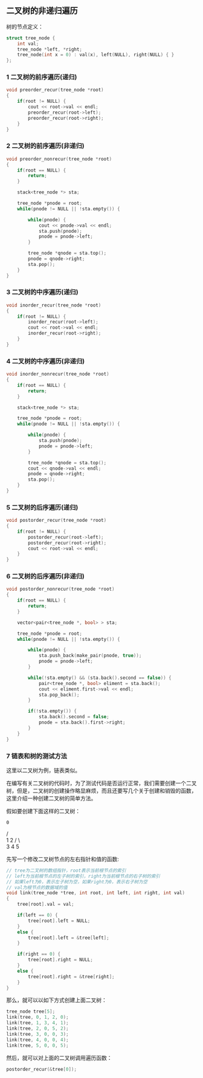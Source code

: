 ## 二叉树的非递归遍历

树的节点定义：

``` C++
struct tree_node {
	int val;
	tree_node *left, *right;
	tree_node(int x = 0) : val(x), left(NULL), right(NULL) { }
};
```

### 1 二叉树的前序遍历(递归)

``` C++
void preorder_recur(tree_node *root)
{
	if(root != NULL) {
		cout << root->val << endl;
		preorder_recur(root->left);
		preorder_recur(root->right);
	}
}
```

### 2 二叉树的前序遍历(非递归)

``` C++
void preorder_nonrecur(tree_node *root)
{
	if(root == NULL) {
		return;
	}

	stack<tree_node *> sta;

	tree_node *pnode = root;
	while(pnode != NULL || !sta.empty()) {

		while(pnode) {
			cout << pnode->val << endl;
			sta.push(pnode);
			pnode = pnode->left;
		}

		tree_node *qnode = sta.top();
		pnode = qnode->right;
		sta.pop();
	}
}
```

### 3 二叉树的中序遍历(递归)

``` C++
void inorder_recur(tree_node *root)
{
	if(root != NULL) {
		inorder_recur(root->left);
		cout << root->val << endl;
		inorder_recur(root->right);
	}
}
```

### 4 二叉树的中序遍历(非递归)

``` C++
void inorder_nonrecur(tree_node *root)
{
	if(root == NULL) {
		return;
	}

	stack<tree_node *> sta;

	tree_node *pnode = root;
	while(pnode != NULL || !sta.empty()) {

		while(pnode) {
			sta.push(pnode);
			pnode = pnode->left;
		}

		tree_node *qnode = sta.top();
		cout << qnode->val << endl;
		pnode = qnode->right;
		sta.pop();
	}
}
```

### 5 二叉树的后序遍历(递归)

``` C++
void postorder_recur(tree_node *root)
{
	if(root != NULL) {
		postorder_recur(root->left);
		postorder_recur(root->right);
		cout << root->val << endl;
	}
}
```

### 6 二叉树的后序遍历(非递归)

``` C++
void postorder_nonrecur(tree_node *root)
{
	if(root == NULL) {
		return;
	}

	vector<pair<tree_node *, bool> > sta;

	tree_node *pnode = root;
	while(pnode != NULL || !sta.empty()) {

		while(pnode) {
			sta.push_back(make_pair(pnode, true));
			pnode = pnode->left;
		}

		while(!sta.empty() && (sta.back().second == false)) {
			pair<tree_node *, bool> eliment = sta.back();
			cout << eliment.first->val << endl;
			sta.pop_back();
		}

		if(!sta.empty()) {
			sta.back().second = false;
			pnode = sta.back().first->right;
		}
	}
}
```

### 7 链表和树的测试方法

这里以二叉树为例，链表类似。

在编写有关二叉树的代码时，为了测试代码是否运行正常，我们需要创建一个二叉树，但是，二叉树的创建操作略显麻烦，而且还要写几个关于创建和销毁的函数，这里介绍一种创建二叉树的简单方法。


假如要创建下面这样的二叉树：

    0
   / \
  1   2
 / \   \
3   4   5

先写一个修改二叉树节点的左右指针和值的函数:

``` C++
// tree为二叉树的数组指针，root表示当前根节点的索引
// left为当前根节点的左子树的索引，right为当前根节点的右子树的索引
// 如果left为0，表示左子树为空，如果right为0，表示右子树为空
// val为根节点的数据域的值
void link(tree_node *tree, int root, int left, int right, int val)
{
	tree[root].val = val;

	if(left == 0) {
		tree[root].left = NULL;
	}
	else {
		tree[root].left = &tree[left];
	}

	if(right == 0) {
		tree[root].right = NULL;
	}
	else {
		tree[root].right = &tree[right];
	}
}
```

那么，就可以以如下方式创建上面二叉树：

``` C++
tree_node tree[5];
link(tree, 0, 1, 2, 0);
link(tree, 1, 3, 4, 1);
link(tree, 2, 0, 5, 2);
link(tree, 3, 0, 0, 3);
link(tree, 4, 0, 0, 4);
link(tree, 5, 0, 0, 5);
```

然后，就可以对上面的二叉树调用遍历函数：

``` C++
postorder_recur(&tree[0]);
```

